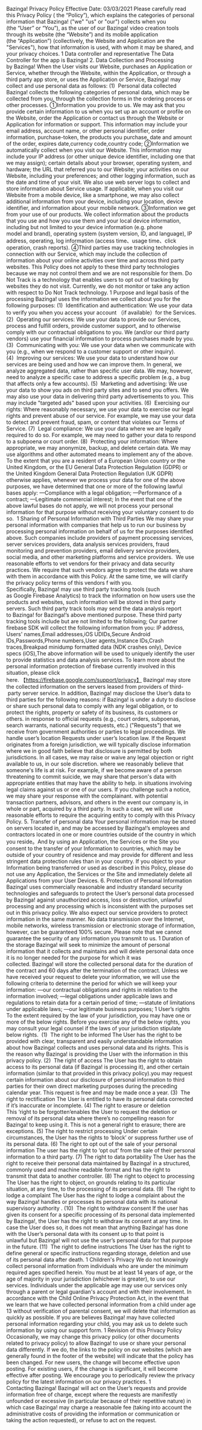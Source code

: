 Bazinga! Privacy Policy
Effective Date: 03/03/2021
Please carefully read this Privacy Policy ( the “Policy”), which explains the categories of personal information that Bazinga! ("we" "us" or "our") collects when you (the “User” or “You”), as the user of our Bazinga! video creation tools through its website (the “Website”) and its mobile application (the “Application”) (collectively, the Website and Application are the "Services"), how that information is used, with whom it may be shared, and your privacy choices.
	1	Data controller and representative
The Data Controller for the app is Bazinga!
2. Data Collection and Processing by Bazinga!
When the User visits our Website, purchases an Application or Service, whether through the Website, within the Application, or through a third party app store, or uses the Application or Service, Bazinga! may collect and use personal data as follows:
(1)  Personal data collected
Bazinga! collects the following categories of personal data, which may be collected from you, through the collection forms in the ordering process or other processes.
①Information you provide to us.
We may ask that you provide certain information to us when you set up an account or profile on the Website, order the Application or contact us through the Website or Application for information or support. This information may include your email address, account name, or other personal identifier, order information, purchase-token, the products you purchase, date and amount of the order, expires date,currency code,country code;
②Information we automatically collect when you visit our Website.
This information may include your IP address (or other unique device identifier, including one that we may assign); certain details about your browser, operating system, and hardware; the URL that referred you to our Website; your activities on our Website, including your preferences; and other logging information, such as the date and time of your visit. We also use web server logs to collect and store information about Service usage. If applicable, when you visit our Website from a mobile device, like a smartphone, we may also collect additional information from your device, including your location, device identifier, and information about your mobile network.
③Information we get from your use of our products.
We collect information about the products that you use and how you use them and your local device information, including but not limited to your device information (e.g. phone model and brand), operating system (system version, ID, and language), IP address, operating, log information (access time、usage time、click operation, crash reports).
④Third parties may use tracking technologies in connection with our Service, which may include the collection of information about your online activities over time and across third party websites.
This Policy does not apply to these third party technologies because we may not control them and we are not responsible for them. Do Not Track is a technology that enables users to opt out of tracking by websites they do not visit. Currently, we do not monitor or take any action with respect to Do Not Track technology.
	1	Purpose and legal basis of the processing
Bazinga! uses the information we collect about you for the following purposes:
(1)  Identification and authentication: We use your data to verify you when you access your account （if available）for the Services.
(2)  Operating our services: We use your data to provide our Services, process and fulfill orders, provide customer support, and to otherwise comply with our contractual obligations to you. We (and/or our third party vendors) use your financial information to process purchases made by you.
(3)  Communicating with you: We use your data when we communicate with you (e.g., when we respond to a customer support or other inquiry).
(4)  Improving our services: We use your data to understand how our services are being used and how we can improve them. In general, we analyze aggregated data, rather than specific user data. We may, however, need to analyze a specific case to address a specific problem (e.g., a bug that affects only a few accounts).
(5)  Marketing and advertising: We use your data to show you ads on third party sites and to send you offers. We may also use your data in delivering third party advertisements to you. This may include "targeted ads" based upon your activities.
(6)  Exercising our rights: Where reasonably necessary, we use your data to exercise our legal rights and prevent abuse of our service. For example, we may use your data to detect and prevent fraud, spam, or content that violates our Terms of Service.
(7)  Legal compliance: We use your data where we are legally required to do so. For example, we may need to gather your data to respond to a subpoena or court order.
(8)  Protecting your information: Where appropriate, we may anonymize, backup, and delete certain data.
We may use algorithms and other automated means to implement any of the above.
To the extent that you are a resident of a European Union country or the United Kingdom, or the EU General Data Protection Regulation (GDPR) or the United Kingdom General Data Protection Regulation (UK GDPR) otherwise applies, whenever we process your data for one of the above purposes, we have determined that one or more of the following lawful bases apply:
—Compliance with a legal obligation;
—Performance of a contract;
—Legitimate commercial interest;
In the event that one of the above lawful bases do not apply, we will not process your personal information for that purpose without receiving your voluntary consent to do so. 
	1	Sharing of Personal Information with Third Parties
We may share your personal information with companies that help us to run our business by processing personal information on behalf of us for the purposes identified above. Such companies include providers of payment processing services, server services providers, data analysis services providers, fraud monitoring and prevention providers, email delivery service providers, social media, and other marketing platforms and service providers.  We use reasonable efforts to vet vendors for their privacy and data security practices. We require that such vendors agree to protect the data we share with them in accordance with this Policy. At the same time, we will clarify the privacy policy terms of this vendors f with you.
Specifically, Bazinga! may use third party tracking tools (such as Google Firebase Analytics) to track the information on how users use the products and websites, such information will be stored in third party servers. Such third party track tools may send the data analysis report to Bazinga! for Bazinga!’s above mentioned purpose. These third party tracking tools include but are not limited to the following;
Our partner firebase SDK will collect the following information from you: IP address, Users' names,Email addresses,iOS UDIDs,Secure Android IDs,Passwords,Phone numbers,User agents,Instance IDs,Crash traces,Breakpad minidump formatted data (NDK crashes only), Device specs (iOS),The above information will be used to uniquely identify the user to provide statistics and data analysis services. To learn more about the personal information protection of firebase currently involved in this situation, please click here. 【https://firebase.google.com/support/privacy】
Bazinga! may store the collected information on the servers leased from providers of third- party server service.
In addition, Bazinga! may disclose the User’s data to third parties for the following reasons:
if Bazinga! is under a duty to disclose or share such personal data to comply with any legal obligation, or to protect the rights, property or safety of its business, its customers or others.
in response to official requests (e.g., court orders, subpoenas, search warrants, national security requests, etc.) ("Requests") that we receive from government authorities or parties to legal proceedings. We handle user’s location Requests under user’s location law. If the Request originates from a foreign jurisdiction, we will typically disclose information where we in good faith believe that disclosure is permitted by both jurisdictions. In all cases, we may raise or waive any legal objection or right available to us, in our sole discretion.
where we reasonably believe that someone's life is at risk. For example, if we become aware of a person threatening to commit suicide, we may share that person's data with appropriate entities that may have the ability to help.
in situations involving legal claims against us or one of our users. If you challenge such a notice, we may share your response with the complainant.
with potential transaction partners, advisors, and others in the event our company is, in whole or part, acquired by a third party. In such a case, we will use reasonable efforts to require the acquiring entity to comply with this Privacy Policy.
5. Transfer of personal data
Your personal information may be stored on servers located in, and may be accessed by Bazinga!’s employees and contractors located in one or more countries outside of the country in which you reside。And by using an Application, the Services or the Site you consent to the transfer of your Information to countries, which may be outside of your country of residence and may provide for different and less stringent data protection rules than in your country. If you object to your Information being transferred or used as described in this Policy, please do not use any Application, the Services or the Site and immediately delete all Applications from your User Devices.
6. Protection of Personal Information
Bazinga! uses commercially reasonable and industry standard security technologies and safeguards to protect the User’s personal data processed by Bazinga! against unauthorized access, loss or destruction, unlawful processing and any processing which is inconsistent with the purposes set out in this privacy policy. We also expect our service providers to protect information in the same manner. No data transmission over the Internet, mobile networks, wireless transmission or electronic storage of information, however, can be guaranteed 100% secure. Please note that we cannot guarantee the security of any information you transmit to us.
	1	Duration of the storage
Bazinga! will seek to minimize the amount of personal information that it collects and maintains and will delete personal data once it is no longer needed for the purpose for which it was collected. Bazinga! will store the collected personal data for the duration of the contract and 60 days after the termination of the contract. Unless we have received your request to delete your information, we will use the following criteria to determine the period for which we will keep your information:
—our contractual obligations and rights in relation to the information involved;
—legal obligations under applicable laws and regulations to retain data for a certain period of time;
—statute of limitations under applicable laws;
—our legitimate business purposes;
	1	User’s rights
To the extent required by the law of your jurisdiction, you may have one or more of the below rights. Before you exercise any of the below rights, you may consult your legal counsel if the laws of your jurisdiction stipulate below rights. 
(1)  The right to be informed
The User has the right to be provided with clear, transparent and easily understandable information about how Bazinga! collects and uses personal data and its rights. This is the reason why Bazinga! is providing the User with the information in this privacy policy.
(2)  The right of access
The User has the right to obtain access to its personal data (if Bazinga! is processing it), and other certain information (similar to that provided in this privacy policy).you may request certain information about our disclosure of personal information to third parties for their own direct marketing purposes during the preceding calendar year. This request is free and may be made once a year.
(3)  The right to rectification
The User is entitled to have its personal data corrected if it’s inaccurate or incomplete.
(4) The right to erasure or deletion
This ‘right to be forgotten’enables the User to request the deletion or removal of its personal data where there’s no compelling reason for Bazinga! to keep using it. This is not a general right to erasure; there are exceptions.
(5) The right to restrict processing
Under certain circumstances, the User has the rights to ‘block’ or suppress further use of its personal data.
(6) The right to opt out of the sale of your personal information
The user has the right to ‘opt out’ from the sale of their personal information to a third party.
(7) The right to data portability
The User has the right to receive their personal data maintained by Bazinga! in a structured, commonly used and machine readable format and has the right to transmit that data to another controller.
(8) The right to object to processing
The User has the right to object, on grounds relating to its particular situation, at any time, to the processing of its personal data.
(9)  The right to lodge a complaint
The User has the right to lodge a complaint about the way Bazinga! handles or processes its personal data with its national supervisory authority .
(10)  The right to withdraw consent
If the user has given its consent for a specific processing of its personal data implemented by Bazinga!, the User has the right to withdraw its consent at any time. In case the User does so, it does not mean that anything Bazinga! has done with the User’s personal data with its consent up to that point is unlawful but Bazinga! will not use the user’s personal data for that purpose in the future.
(11)  The right to define instructions
The User has the right to define general or specific instructions regarding storage, deletion and use of its personal data after death.
	1	Children's Privacy
We do not knowingly collect personal information from individuals who are under the minimum required ages specified herein. You must be at least 14 years of age, or the age of majority in your jurisdiction (whichever is greater), to use our services. Individuals under the applicable age may use our services only through a parent or legal guardian's account and with their involvement. In accordance with the Child Online Privacy Protection Act, in the event that we learn that we have collected personal information from a child under age 13 without verification of parental consent, we will delete that information as quickly as possible. If you are believes Bazinga! may have collected personal information regarding your child, you may ask us to delete such information by using our support form.
	1	Revision of this Privacy Policy
Occasionally, we may change this privacy policy (or other documents related to privacy policy) to allow Bazinga! to use or share your personal data differently. If we do, the links to the policy on our websites (which are generally found in the footer of the website) will indicate that the policy has been changed. For new users, the change will become effective upon posting. For existing users, if the change is significant, it will become effective after posting. We encourage you to periodically review the privacy policy for the latest information on our privacy practices.
	1	Contacting Bazinga!
Bazinga! will act on the User’s requests and provide information free of charge, except where the requests are manifestly unfounded or excessive (in particular because of their repetitive nature) in which case Bazinga! may charge a reasonable fee (taking into account the administrative costs of providing the information or communication or taking the action requested), or refuse to act on the request.
 

